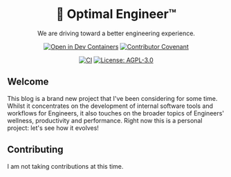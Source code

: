 <div align="center">
  <h1>🎢 Optimal Engineer™</h1>
  <p>We are driving toward a better engineering experience.</p>

  [![Open in Dev Containers](https://img.shields.io/static/v1?label=Dev%20Containers&message=Open&color=blue&logo=visualstudiocode)](https://vscode.dev/redirect?url=vscode://ms-vscode-remote.remote-containers/cloneInVolume?url=https://github.com/jamesbayley/optimal-engineer)
  [![Contributor Covenant](https://img.shields.io/badge/Contributor%20Covenant-2.0-4baaaa.svg)](https://github.com/jamesbayley/optimal-engineer/blob/main/.github/CODE_OF_CONDUCT.md)
  
  [![CI](https://github.com/jamesbayley/optimal-engineer/actions/workflows/ci.yml/badge.svg)](https://github.com/jamesbayley/optimal-engineer/actions/workflows/ci.yml)
  [![License: AGPL-3.0](https://img.shields.io/badge/License-AGPL--3.0-00add8)](https://choosealicense.com/licenses/agpl-3.0/)
</div>

## Welcome

This blog is a brand new project that I've been considering for some time. Whilst it concentrates on the development of internal software tools and workflows for Engineers, it also touches on the broader topics of Engineers' wellness, productivity and performance. Right now this is a personal project: let's see how it evolves!

## Contributing

I am not taking contributions at this time.
